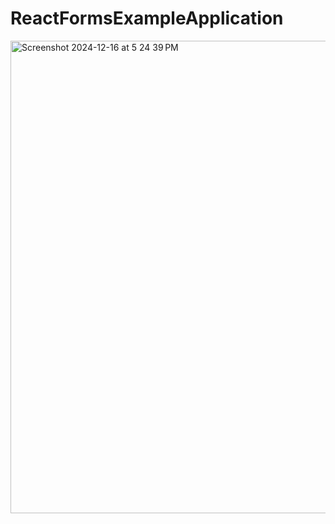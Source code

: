 # ReactFormsExampleApplication

<img width="756" alt="Screenshot 2024-12-16 at 5 24 39 PM" src="https://github.com/user-attachments/assets/b8e6199a-4066-477a-9abc-fbead8e808b9" />
